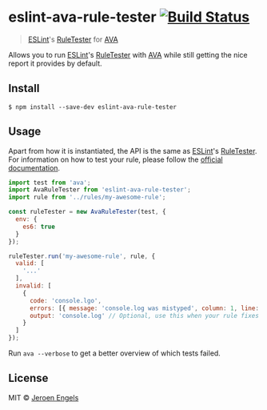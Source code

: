 # eslint-ava-rule-tester [![Build Status](https://travis-ci.org/jfmengels/eslint-ava-rule-tester.svg?branch=master)](https://travis-ci.org/jfmengels/eslint-ava-rule-tester)

> [ESLint]'s [RuleTester] for [AVA]

Allows you to run [ESLint]'s [RuleTester] with [AVA] while still getting the nice report it provides by default.

## Install

```
$ npm install --save-dev eslint-ava-rule-tester
```


## Usage

Apart from how it is instantiated, the API is the same as [ESLint]'s [RuleTester]. For information on how to test your rule, please follow the [official documentation](http://eslint.org/docs/developer-guide/working-with-plugins#testing).

```js
import test from 'ava';
import AvaRuleTester from 'eslint-ava-rule-tester';
import rule from '../rules/my-awesome-rule';

const ruleTester = new AvaRuleTester(test, {
  env: {
    es6: true
  }
});

ruleTester.run('my-awesome-rule', rule, {
  valid: [
    '...'
  ],
  invalid: [
    {
      code: 'console.lgo',
      errors: [{ message: 'console.log was mistyped', column: 1, line: 1 }],
      output: 'console.log' // Optional, use this when your rule fixes the errors
    }
  ]
});
```

Run `ava --verbose` to get a better overview of which tests failed.

## License

MIT © [Jeroen Engels](https://github.com/jfmengels)

[AVA]: https://github.com/sindresorhus/ava
[ESLint]: https://github.com/eslint/eslint
[RuleTester]: (https://eslint.org/docs/latest/integrate/nodejs-api#ruletester)

